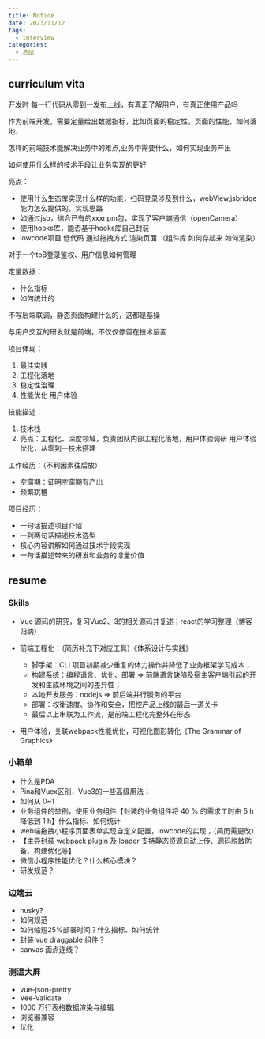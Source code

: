 ```yaml
---
title: Notice
date: 2023/11/12
tags:
  - interview
categories:
  - 总结
---
```


## curriculum vita

开发时 每一行代码从零到一发布上线，有真正了解用户，有真正使用产品吗

作为前端开发，需要定量给出数据指标，比如页面的稳定性，页面的性能，如何落地，

怎样的前端技术能解决业务中的难点,业务中需要什么，如何实现业务产出

如何使用什么样的技术手段让业务实现的更好

亮点：
- 使用什么生态库实现什么样的功能，扫码登录涉及到什么，webView,jsbridge能力怎么提供的，实现思路
- 如通过jsb，结合已有的xxxnpm包，实现了客户端通信（openCamera）
- 使用hooks库，能否基于hooks库自己封装
- lowcode项目 低代码 通过拖拽方式 渲染页面 （组件库 如何存起来 如何渲染）

对于一个toB登录鉴权、用户信息如何管理

定量数据：
- 什么指标
- 如何统计的

不写后端联调，静态页面构建什么的，这都是基操

与用户交互的研发就是前端，不仅仅停留在技术层面

项目体现：
1. 最佳实践
2. 工程化落地
3. 稳定性治理
4. 性能优化 用户体验

技能描述：
1. 技术栈
2. 亮点：工程化、深度领域，负责团队内部工程化落地，用户体验调研 用户体验优化，从零到一技术搭建

工作经历：（不利因素往后放）
- 空窗期：证明空窗期有产出
- 频繁跳槽

项目经历：
- 一句话描述项目介绍
- 一到两句话描述技术选型
- 核心内容讲解如何通过技术手段实现   
- 一句话描述带来的研发和业务的增量价值


## resume

### Skills

- Vue 源码的研究，复习Vue2、3的相关源码并复述；react的学习整理（博客归纳）
- 前端工程化：（简历补充下对应工具）《体系设计与实践》
  - 脚手架：CLI 项目初期减少重复的体力操作并降低了业务框架学习成本；
  - 构建系统：编程语言、优化、部署 => 前端语言缺陷及宿主客户端引起的开发和生成环境之间的差异性；
  - 本地开发服务：nodejs => 前后端并行服务的平台
  - 部署：权衡速度、协作和安全，把控产品上线的最后一道关卡
  - 最后以上串联为工作流，是前端工程化完整外在形态

- 用户体验，关联webpack性能优化，可视化图形转化《The Grammar of Graphics》

### 小箱单

- 什么是PDA
- Pina和Vuex区别，Vue3的一些高级用法；
- 如何从 0~1
- 业务组件的举例，使用业务组件【封装的业务组件将 40 % 的需求工时由 5 h 降低到 1 h】什么指标、如何统计
- web端拖拽小程序页面表单实现自定义配置，lowcode的实现；（简历需更改）
- 【主导封装 webpack plugin 及 loader 支持静态资源自动上传、源码脱敏防备、构建优化等】
- 微信小程序性能优化？什么核心模块？
- 研发规范？

### 边端云

- husky?
- 如何规范
- 如何缩短25%部署时间？什么指标、如何统计
- 封装 vue draggable 组件？
- canvas 画点连线？

### 测温大屏

- vue-json-pretty
- Vee-Validate
- 1000 万行表格数据渲染与编辑
- 浏览器兼容
- 优化






